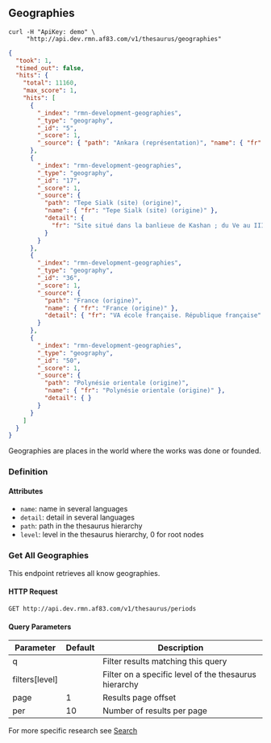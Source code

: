 ## Geographies

```shell
curl -H "ApiKey: demo" \
     "http://api.dev.rmn.af83.com/v1/thesaurus/geographies"
```

```json
{
  "took": 1,
  "timed_out": false,
  "hits": {
    "total": 11160,
    "max_score": 1,
    "hits": [
      {
        "_index": "rmn-development-geographies",
        "_type": "geography",
        "_id": "5",
        "_score": 1,
        "_source": { "path": "Ankara (représentation)", "name": { "fr": "Ankara (représentation)" }, "detail": { } }
      },
      {
        "_index": "rmn-development-geographies",
        "_type": "geography",
        "_id": "17",
        "_score": 1,
        "_source": {
          "path": "Tepe Sialk (site) (origine)",
          "name": { "fr": "Tepe Sialk (site) (origine)" },
          "detail": {
            "fr": "Site situé dans la banlieue de Kashan ; du Ve au IIIe millénaire av JC, avec une phase plus tardive au IIe av JC"
          }
        }
      },
      {
        "_index": "rmn-development-geographies",
        "_type": "geography",
        "_id": "36",
        "_score": 1,
        "_source": {
          "path": "France (origine)",
          "name": { "fr": "France (origine)" },
          "detail": { "fr": "VA école française. République française" }
        }
      },
      {
        "_index": "rmn-development-geographies",
        "_type": "geography",
        "_id": "50",
        "_score": 1,
        "_source": {
          "path": "Polynésie orientale (origine)",
          "name": { "fr": "Polynésie orientale (origine)" },
          "detail": { }
        }
      }
    ]
  }
}
```

Geographies are places in the world where the works was done or founded.

### Definition

#### Attributes

* `name`: name in several languages
* `detail`: detail in several languages
* `path`: path in the thesaurus hierarchy
* `level`: level in the thesaurus hierarchy, 0 for root nodes

### Get All Geographies

This endpoint retrieves all know geographies.

#### HTTP Request

`GET http://api.dev.rmn.af83.com/v1/thesaurus/periods`

#### Query Parameters

Parameter              | Default  | Description
---------              | -------  | -----------
q                      |          | Filter results matching this query
filters[level]         |          | Filter on a specific level of the thesaurus hierarchy
page                   | 1        | Results page offset
per                    | 10       | Number of results per page

For more specific research see [Search](/?shell#search)
